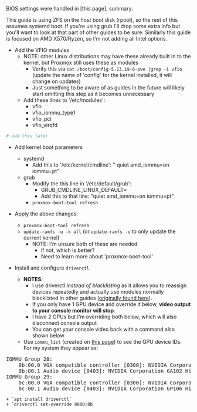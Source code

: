 BIOS settings were handled in [this page], summary:

This guide is using ZFS on the host boot disk (rpool), so the rest of this assumes systemd boot. If you're using grub I'll drop some extra info but you'll want to look at that part of other guides to be sure. Similarly this guide is focused on AMD X570/Ryzen, so I'm not adding all Intel options. 

* Add the VFIO modules
    + NOTE: other Linux distributions may have these already built in to the kernel, but Proxmox still uses these as modules
        - Verify this via `cat /boot/config-5.13.19-6-pve |grep -i vfio` (update the name of 'config' for the kernel installed, it will change on updates)
        - Just something to be aware of as guides in the future will likely start omitting this step as it becomes unnecessary
    + Add these lines to '/etc/modules':
        - vfio
        - vfio_iommu_type1
        - vfio_pci
        - vfio_virqfd

```bash
# add this later
```    
* Add kernel boot parameters
    + systemd
        - Add this to '/etc/kernel/cmdline': " quiet amd_iommu=on iommu=pt"
    + grub 
        - Modify the this line in '/etc/default/grub': 
            * GRUB_CMDLINE_LINUX_DEFAULT=
            * Add this to that line: "quiet amd_iommu=on iommu=pt"
        - `proxmox-boot-tool refresh`

* Apply the above changes:
    + `proxmox-boot-tool refresh`
    + `update-ramfs -u -k all` (or `update-ramfs -u` to only update the current kernel)
        - NOTE: I'm unsure both of these are needed
            * if not, which is better?
            * Need to learn more about 'proxmox-boot-tool'

* Install and configure `driverctl`
    + **NOTES:**
        - I use driverctl *instead of blacklisting* as it allows you to reassign devices repeatedly and actually use modules normally blacklisted in other guides ([originally found here](https://www.heiko-sieger.info/blacklisting-graphics-driver/)).
        - If you only have 1 GPU device and override it below, **video output to your console monitor will stop**.
        - I have 2 GPUs but I'm overriding both below, which will also disconnect console output
        - You can get your console video back with a command also shown below
    + Use `iommu_list` (created on [this page](04.ProxmoxExtras.md#04b-useful-utilities)) to see the GPU device IDs. For my system they appear as:

<pre>IOMMU Group 28:
	0b:00.0 VGA compatible controller [0300]: NVIDIA Corporation Device [10de:2208] (rev a1)
	0b:00.1 Audio device [0403]: NVIDIA Corporation GA102 High Definition Audio Controller [10de:1aef] (rev a1)
IOMMU Group 29:
	0c:00.0 VGA compatible controller [0300]: NVIDIA Corporation GP106 [GeForce GTX 1060 6GB] [10de:1c03] (rev a1)
	0c:00.1 Audio device [0403]: NVIDIA Corporation GP106 High Definition Audio Controller [10de:10f1] (rev a1)</pre>

    + `apt install driverctl`
    + `driverctl set-override 0000:0b
